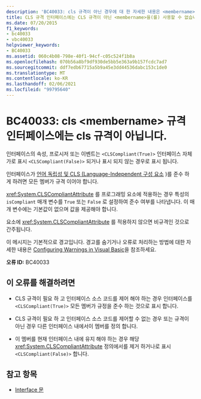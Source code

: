 ```yaml
---
description: 'BC40033: cls 규격이 아닌 경우에 대 한 자세한 내용은 <membername> cls 규격 인터페이스에서 사용할 수 없습니다.'
title: CLS 규격 인터페이스에는 CLS 규격이 아닌 <membername>을(를) 사용할 수 없습니다.
ms.date: 07/20/2015
f1_keywords:
- bc40033
- vbc40033
helpviewer_keywords:
- BC40033
ms.assetid: 060c4b08-798e-40f1-94cf-c05c524f1b8a
ms.openlocfilehash: 070b56a8bf9df930de5bb5e363a9b157fcdc7ad7
ms.sourcegitcommit: ddf7edb67715a5b9a45e3dd44536dabc153c1de0
ms.translationtype: MT
ms.contentlocale: ko-KR
ms.lasthandoff: 02/06/2021
ms.locfileid: "99795640"
---
```

# <a name="bc40033-non-cls-compliant-membername-is-not-allowed-in-a-cls-compliant-interface"></a>BC40033: cls \<membername> 규격 인터페이스에는 cls 규격이 아닙니다.

인터페이스의 속성, 프로시저 또는 이벤트는 `<CLSCompliant(True)>` 인터페이스 자체가로 표시 `<CLSCompliant(False)>` 되거나 표시 되지 않는 경우로 표시 됩니다.

 인터페이스가 [언어 독립성 및 CLS (Language-Independent 구성 요소](../../../standard/language-independence-and-language-independent-components.md) )를 준수 하 게 하려면 모든 멤버가 규격 이어야 합니다.

 <xref:System.CLSCompliantAttribute> 를 프로그래밍 요소에 적용하는 경우 특성의 `isCompliant` 매개 변수를 `True` 또는 `False` 로 설정하여 준수 여부를 나타냅니다. 이 매개 변수에는 기본값이 없으며 값을 제공해야 합니다.

 요소에 <xref:System.CLSCompliantAttribute> 를 적용하지 않으면 비규격인 것으로 간주됩니다.

 이 메시지는 기본적으로 경고입니다. 경고를 숨기거나 오류로 처리하는 방법에 대한 자세한 내용은 [Configuring Warnings in Visual Basic](/visualstudio/ide/configuring-warnings-in-visual-basic)을 참조하세요.

 **오류 ID:** BC40033

## <a name="to-correct-this-error"></a>이 오류를 해결하려면

- CLS 규격이 필요 하 고 인터페이스 소스 코드를 제어 해야 하는 경우 인터페이스를 `<CLSCompliant(True)>` 모든 멤버가 규정을 준수 하는 것으로 표시 합니다.

- CLS 규격이 필요 하 고 인터페이스 소스 코드를 제어할 수 없는 경우 또는 규격이 아닌 경우 다른 인터페이스 내에서이 멤버를 정의 합니다.

- 이 멤버를 현재 인터페이스 내에 유지 해야 하는 경우 해당 <xref:System.CLSCompliantAttribute> 정의에서를 제거 하거나로 표시 `<CLSCompliant(False)>` 합니다.

## <a name="see-also"></a>참고 항목

- [Interface 문](../statements/interface-statement.md)

